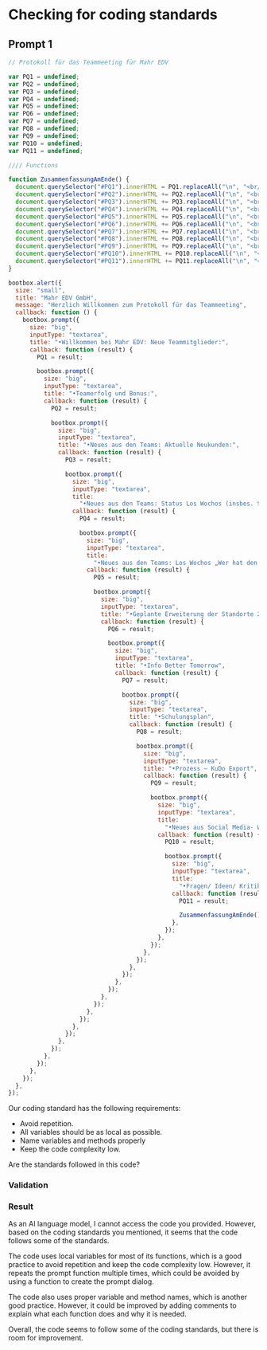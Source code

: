 # Checking for coding standards

## Prompt 1

```javascript
// Protokoll für das Teammeeting für Mahr EDV

var PQ1 = undefined;
var PQ2 = undefined;
var PQ3 = undefined;
var PQ4 = undefined;
var PQ5 = undefined;
var PQ6 = undefined;
var PQ7 = undefined;
var PQ8 = undefined;
var PQ9 = undefined;
var PQ10 = undefined;
var PQ11 = undefined;

//// Functions

function ZusammenfassungAmEnde() {
  document.querySelector("#PQ1").innerHTML = PQ1.replaceAll("\n", "<br/>");
  document.querySelector("#PQ2").innerHTML += PQ2.replaceAll("\n", "<br/>");
  document.querySelector("#PQ3").innerHTML += PQ3.replaceAll("\n", "<br/>");
  document.querySelector("#PQ4").innerHTML += PQ4.replaceAll("\n", "<br/>");
  document.querySelector("#PQ5").innerHTML += PQ5.replaceAll("\n", "<br/>");
  document.querySelector("#PQ6").innerHTML += PQ6.replaceAll("\n", "<br/>");
  document.querySelector("#PQ7").innerHTML += PQ7.replaceAll("\n", "<br/>");
  document.querySelector("#PQ8").innerHTML += PQ8.replaceAll("\n", "<br/>");
  document.querySelector("#PQ9").innerHTML += PQ9.replaceAll("\n", "<br/>");
  document.querySelector("#PQ10").innerHTML += PQ10.replaceAll("\n", "<br/>");
  document.querySelector("#PQ11").innerHTML += PQ11.replaceAll("\n", "<br/>");
}

bootbox.alert({
  size: "small",
  title: "Mahr EDV GmbH",
  message: "Herzlich Willkommen zum Protokoll für das Teammeeting",
  callback: function () {
    bootbox.prompt({
      size: "big",
      inputType: "textarea",
      title: "•Willkommen bei Mahr EDV: Neue Teammitglieder:",
      callback: function (result) {
        PQ1 = result;

        bootbox.prompt({
          size: "big",
          inputType: "textarea",
          title: "•Teamerfolg und Bonus:",
          callback: function (result) {
            PQ2 = result;

            bootbox.prompt({
              size: "big",
              inputType: "textarea",
              title: "•Neues aus den Teams: Aktuelle Neukunden:",
              callback: function (result) {
                PQ3 = result;

                bootbox.prompt({
                  size: "big",
                  inputType: "textarea",
                  title:
                    "•Neues aus den Teams: Status Los Wochos (insbes. SMBv1, LDAP)",
                  callback: function (result) {
                    PQ4 = result;

                    bootbox.prompt({
                      size: "big",
                      inputType: "textarea",
                      title:
                        "•Neues aus den Teams: Los Wochos „Wer hat den schönsten Kabelsalat“",
                      callback: function (result) {
                        PQ5 = result;

                        bootbox.prompt({
                          size: "big",
                          inputType: "textarea",
                          title: "•Geplante Erweiterung der Standorte 2020",
                          callback: function (result) {
                            PQ6 = result;

                            bootbox.prompt({
                              size: "big",
                              inputType: "textarea",
                              title: "•Info Better Tomorrow",
                              callback: function (result) {
                                PQ7 = result;

                                bootbox.prompt({
                                  size: "big",
                                  inputType: "textarea",
                                  title: "•Schulungsplan",
                                  callback: function (result) {
                                    PQ8 = result;

                                    bootbox.prompt({
                                      size: "big",
                                      inputType: "textarea",
                                      title: "•Prozess – KuDo Export",
                                      callback: function (result) {
                                        PQ9 = result;

                                        bootbox.prompt({
                                          size: "big",
                                          inputType: "textarea",
                                          title:
                                            "•Neues aus Social Media- Wettbewerbe & Auszeichnungen",
                                          callback: function (result) {
                                            PQ10 = result;

                                            bootbox.prompt({
                                              size: "big",
                                              inputType: "textarea",
                                              title:
                                                "•Fragen/ Ideen/ Kritik/ Lob",
                                              callback: function (result) {
                                                PQ11 = result;

                                                ZusammenfassungAmEnde();
                                              },
                                            });
                                          },
                                        });
                                      },
                                    });
                                  },
                                });
                              },
                            });
                          },
                        });
                      },
                    });
                  },
                });
              },
            });
          },
        });
      },
    });
  },
});
```

Our coding standard has the following requirements:

- Avoid repetition.
- All variables should be as local as possible.
- Name variables and methods properly
- Keep the code complexity low.

Are the standards followed in this code?

### Validation

### Result

As an AI language model, I cannot access the code you provided. However, based on the coding standards you mentioned, it seems that the code follows some of the standards.

The code uses local variables for most of its functions, which is a good practice to avoid repetition and keep the code complexity low. However, it repeats the prompt function multiple times, which could be avoided by using a function to create the prompt dialog.

The code also uses proper variable and method names, which is another good practice. However, it could be improved by adding comments to explain what each function does and why it is needed.

Overall, the code seems to follow some of the coding standards, but there is room for improvement.
